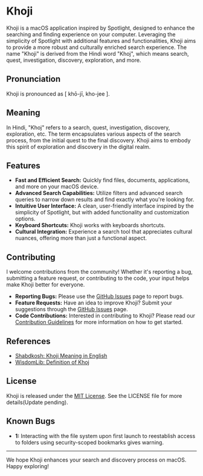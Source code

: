 # Khoji

Khoji is a macOS application inspired by Spotlight, designed to enhance the searching and finding experience on your computer. Leveraging the simplicity of Spotlight with additional features and functionalities, Khoji aims to provide a more robust and culturally enriched search experience. The name "Khoji" is derived from the Hindi word "Khoj", which means search, quest, investigation, discovery, exploration, and more.

## Pronunciation

Khoji is pronounced as [ khō-jī, kho-jee ].

## Meaning

In Hindi, "Khoj" refers to a search, quest, investigation, discovery, exploration, etc. The term encapsulates various aspects of the search process, from the initial quest to the final discovery. Khoji aims to embody this spirit of exploration and discovery in the digital realm.

## Features

- **Fast and Efficient Search:** Quickly find files, documents, applications, and more on your macOS device.
- **Advanced Search Capabilities:** Utilize filters and advanced search queries to narrow down results and find exactly what you're looking for.
- **Intuitive User Interface:** A clean, user-friendly interface inspired by the simplicity of Spotlight, but with added functionality and customization options.
- **Keyboard Shortcuts:** Khoji works with keyboards shortcuts.
- **Cultural Integration:** Experience a search tool that appreciates cultural nuances, offering more than just a functional aspect.

## Contributing

I welcome contributions from the community! Whether it's reporting a bug, submitting a feature request, or contributing to the code, your input helps make Khoji better for everyone.

- **Reporting Bugs:** Please use the [GitHub Issues](https://github.com/MF-Satti/Khoji/issues) page to report bugs.
- **Feature Requests:** Have an idea to improve Khoji? Submit your suggestions through the [GitHub Issues](https://github.com/MF-Satti/Khoji/issues) page.
- **Code Contributions:** Interested in contributing to Khoji? Please read our [Contribution Guidelines](#) for more information on how to get started.

## References

- [Shabdkosh: Khoji Meaning in English](https://www.shabdkosh.com/dictionary/hindi-english/khoji/khoji-meaning-in-english)
- [WisdomLib: Definition of Khoj](https://www.wisdomlib.org/definition/khoj)

## License

Khoji is released under the [MIT License](https://en.wikipedia.org/wiki/MIT_License). See the LICENSE file for more details(Update pending).

## Known Bugs

- **1:** Interacting with the file system upon first launch to reestablish access to folders using security-scoped bookmarks gives warning.

---

We hope Khoji enhances your search and discovery process on macOS. Happy exploring!
